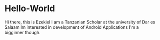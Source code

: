 # Hello-World
Hi there, this is Ezekiel
I am a Tanzanian Scholar at the university of Dar es Salaam
Im interested in development of Android Applications
I'm a bigginner though.
